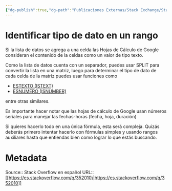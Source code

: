 ```yaml
---
{"dg-publish":true,"dg-path":"Publicaciones Externas/Stack Exchange/Stack Overflow en español/es.stackoverflow.com-352010.md","permalink":"/publicaciones-externas/stack-exchange/stack-overflow-en-espanol/es-stackoverflow-com-352010/","title":"Identificar tipo de dato en un rango","hide":true,"noteIcon":"\"0\"","created":"2024-04-03T12:49:10.679-06:00","updated":"2024-04-05T16:43:56.572-06:00"}
---
```


# Identificar tipo de dato en un rango

Si la lista de datos se agrega a una celda las Hojas de Cálculo de Google consideran el contenido de la celdas como un valor de tipo texto.

Como la lista de datos cuenta con un separador, puedes usar SPLIT para convertir la lista en una matriz, luego para determinar el tipo de dato de cada celda de la matriz puedes usar funciones como

- [ESTEXTO (ISTEXT)][1]
- [ESNUMERO (ISNUMBER)][2]

entre otras similares.

Es importante hacer notar que las hojas de cálculo de Google usan números seriales para manejar las fechas-horas (fecha, hoja, duración)

Si quieres hacerlo todo en una única fórmula, esta será compleja. Quizás deberás primero  intentar hacerlo con fórmulas simples y usando rangos auxiliares hasta que entiendas bien como lograr lo que estás buscando.

  [1]: https://support.google.com/docs/answer/3093297?hl=es
  [2]: https://support.google.com/docs/answer/3093296?hl=es

# Metadata
Source:: Stack Overflow en español
URL:: [[https://es.stackoverflow.com/q/352010\|https://es.stackoverflow.com/q/352010]]

